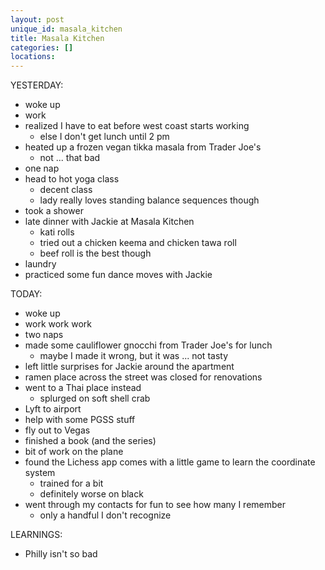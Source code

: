 ```yaml
---
layout: post
unique_id: masala_kitchen
title: Masala Kitchen
categories: []
locations: 
---
```


YESTERDAY:
* woke up
* work
* realized I have to eat before west coast starts working
  * else I don't get lunch until 2 pm
* heated up a frozen vegan tikka masala from Trader Joe's
  * not ... that bad
* one nap
* head to hot yoga class
  * decent class
  * lady really loves standing balance sequences though
* took a shower
* late dinner with Jackie at Masala Kitchen
  * kati rolls
  * tried out a chicken keema and chicken tawa roll
  * beef roll is the best though
* laundry
* practiced some fun dance moves with Jackie

TODAY:
* woke up
* work work work
* two naps
* made some cauliflower gnocchi from Trader Joe's for lunch
  * maybe I made it wrong, but it was ... not tasty
* left little surprises for Jackie around the apartment
* ramen place across the street was closed for renovations
* went to a Thai place instead
  * splurged on soft shell crab
* Lyft to airport
* help with some PGSS stuff
* fly out to Vegas
* finished a book (and the series)
* bit of work on the plane
* found the Lichess app comes with a little game to learn the coordinate system
  * trained for a bit
  * definitely worse on black
* went through my contacts for fun to see how many I remember
  * only a handful I don't recognize

LEARNINGS:
* Philly isn't so bad
